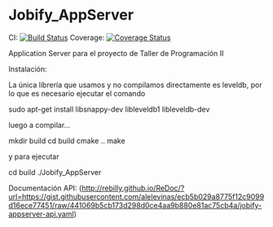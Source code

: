 # Jobify_AppServer


CI: [![Build Status](https://travis-ci.org/alelevinas/Jobify_AppServer.svg?branch=master)](https://travis-ci.org/alelevinas/Jobify_AppServer) Coverage: [![Coverage Status](https://coveralls.io/repos/github/alelevinas/Jobify_AppServer/badge.svg)](https://coveralls.io/github/alelevinas/Jobify_AppServer) 



Application Server para el proyecto de Taller de Programación II


Instalación:

La única librería que usamos y no compilamos directamente es leveldb, por lo que es necesario ejecutar el comando

sudo apt-get install libsnappy-dev libleveldb1 libleveldb-dev

luego a compilar...

mkdir build
cd build
cmake ..
make

y para ejecutar

cd build
./Jobify_AppServer


Documentación API: (http://rebilly.github.io/ReDoc/?url=https://gist.githubusercontent.com/alelevinas/ecb5b029a8775f12c9099d16ece77451/raw/441069b5cb173d298d0ce4aa9b880e81ac75cb4a/jobify-appserver-api.yaml)


